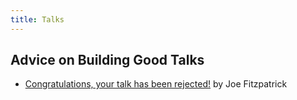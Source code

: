 ```yaml
---
title: Talks
---
```


## Advice on Building Good Talks ##

* [Congratulations, your talk has been rejected!](https://securinghardware.com/articles/congrats-youre-rejected/) by
  Joe Fitzpatrick

